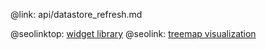 @link: api/datastore_refresh.md

@seolinktop: [widget library](https://webix.com)
@seolink: [treemap visualization](https://webix.com/widget/treemap/)